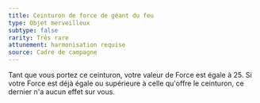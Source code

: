 ```yaml
---
title: Ceinturon de force de géant du feu
type: Objet merveilleux
subtype: false
rarity: Très rare
attunement: harmonisation requise
source: Cadre de campagne
---
```

Tant que vous portez ce ceinturon, votre valeur de Force est égale à 25. Si votre Force est déjà égale ou supérieure à celle qu'offre le ceinturon, ce dernier n'a aucun effet sur vous.
